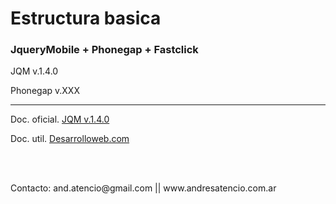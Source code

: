 <h1>Estructura basica</h1>
<h3>JqueryMobile + Phonegap + Fastclick</h3>
<p>JQM v.1.4.0</p>
<p>Phonegap v.XXX</p>
<hr>
<p>Doc. oficial. <a href="http://demos.jquerymobile.com/1.4.0/">JQM v.1.4.0</a></p>
<p>Doc. util. <a href="http://www.desarrolloweb.com/manuales/manual-jquery-mobile.html">Desarrolloweb.com</a></p>
<br>
<br>
<p>Contacto: and.atencio@gmail.com || www.andresatencio.com.ar</p>